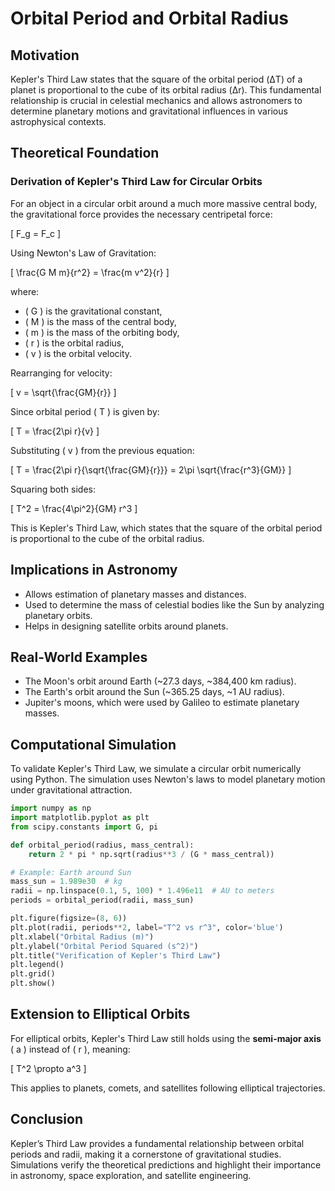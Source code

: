 # Orbital Period and Orbital Radius

## **Motivation**
Kepler's Third Law states that the square of the orbital period (ΔT) of a planet is proportional to the cube of its orbital radius (Δr). This fundamental relationship is crucial in celestial mechanics and allows astronomers to determine planetary motions and gravitational influences in various astrophysical contexts.

## **Theoretical Foundation**

### **Derivation of Kepler's Third Law for Circular Orbits**
For an object in a circular orbit around a much more massive central body, the gravitational force provides the necessary centripetal force:

\[ F_g = F_c \]

Using Newton's Law of Gravitation:

\[ \frac{G M m}{r^2} = \frac{m v^2}{r} \]

where:
- \( G \) is the gravitational constant,
- \( M \) is the mass of the central body,
- \( m \) is the mass of the orbiting body,
- \( r \) is the orbital radius,
- \( v \) is the orbital velocity.

Rearranging for velocity:

\[ v = \sqrt{\frac{GM}{r}} \]

Since orbital period \( T \) is given by:

\[ T = \frac{2\pi r}{v} \]

Substituting \( v \) from the previous equation:

\[ T = \frac{2\pi r}{\sqrt{\frac{GM}{r}}} = 2\pi \sqrt{\frac{r^3}{GM}} \]

Squaring both sides:

\[ T^2 = \frac{4\pi^2}{GM} r^3 \]

This is Kepler's Third Law, which states that the square of the orbital period is proportional to the cube of the orbital radius.

## **Implications in Astronomy**
- Allows estimation of planetary masses and distances.
- Used to determine the mass of celestial bodies like the Sun by analyzing planetary orbits.
- Helps in designing satellite orbits around planets.

## **Real-World Examples**
- The Moon's orbit around Earth (~27.3 days, ~384,400 km radius).
- The Earth's orbit around the Sun (~365.25 days, ~1 AU radius).
- Jupiter's moons, which were used by Galileo to estimate planetary masses.

## **Computational Simulation**
To validate Kepler's Third Law, we simulate a circular orbit numerically using Python. The simulation uses Newton's laws to model planetary motion under gravitational attraction.

```python
import numpy as np
import matplotlib.pyplot as plt
from scipy.constants import G, pi

def orbital_period(radius, mass_central):
    return 2 * pi * np.sqrt(radius**3 / (G * mass_central))

# Example: Earth around Sun
mass_sun = 1.989e30  # kg
radii = np.linspace(0.1, 5, 100) * 1.496e11  # AU to meters
periods = orbital_period(radii, mass_sun)

plt.figure(figsize=(8, 6))
plt.plot(radii, periods**2, label="T^2 vs r^3", color='blue')
plt.xlabel("Orbital Radius (m)")
plt.ylabel("Orbital Period Squared (s^2)")
plt.title("Verification of Kepler's Third Law")
plt.legend()
plt.grid()
plt.show()
```

## **Extension to Elliptical Orbits**
For elliptical orbits, Kepler's Third Law still holds using the **semi-major axis** \( a \) instead of \( r \), meaning:

\[ T^2 \propto a^3 \]

This applies to planets, comets, and satellites following elliptical trajectories.

## **Conclusion**
Kepler’s Third Law provides a fundamental relationship between orbital periods and radii, making it a cornerstone of gravitational studies. Simulations verify the theoretical predictions and highlight their importance in astronomy, space exploration, and satellite engineering.


